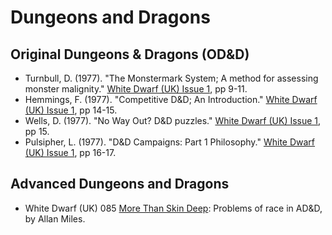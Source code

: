 # Dungeons and Dragons

## Original Dungeons & Dragons (OD&D)
* Turnbull, D. (1977). "The Monstermark System; A method for assessing monster malignity." [White Dwarf (UK) Issue 1](/wd-uk/wd-uk-001-1977-06.md#the-monstermark-system), pp 9-11.
* Hemmings, F. (1977). "Competitive D&D; An Introduction." [White Dwarf (UK) Issue 1](/wd-uk/wd-uk-001-1977-06.md#competitive-dd), pp 14-15.
* Wells, D. (1977). "No Way Out? D&D puzzles." [White Dwarf (UK) Issue 1](/wd-uk/wd-uk-001-1977-06.md#no-way-out), pp 15.
* Pulsipher, L. (1977). "D&D Campaigns: Part 1 Philosophy." [White Dwarf (UK) Issue 1](/wd-uk/wd-uk-001-1977-06.md#dd-campaigns), pp 16-17.

## Advanced Dungeons and Dragons
* White Dwarf (UK) 085 [More Than Skin Deep](/wd-uk/wd-uk-085-1987-01.md#more-than-skin-deep): Problems of race in AD&D, by Allan Miles.